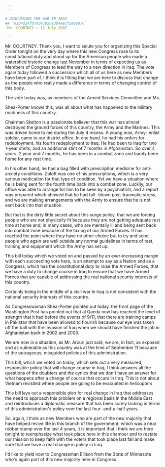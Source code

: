 ```yaml
---
---

# DISCUSSING THE WAR IN IRAQ
## `01b4d14fd7934c92093b4eecf2e08876`
`Mr. COURTNEY — 12 July 2007`

---
```



Mr. COURTNEY. Thank you, I want to salute you for organizing this 
Special Order tonight on the very day where this new Congress rose to 
its constitutional duty and stood up for the American people who made a 
watershed historic change last November in terms of expecting us as 
Members of Congress to lead the way to a new direction in Iraq. The 
vote again today followed a succession which all of us here as new 
Members have been part of. I think it is fitting that we are here to 
discuss that change as the people who really made a difference in terms 
of changing control of this body.

The vote today was, as members of the Armed Services Committee and 
Ms.


Shea-Porter knows this, was all about what has happened to the military 
readiness of this country.

Chairman Skelton is a passionate believer that this war has almost 
destroyed the ground forces of this country, the Army and the Marines. 
This was driven home to me during the July 4 recess. A young man, Army-
enlist soldier, came to our district office. In one hand, he had his 
orders for redeployment, his fourth redeployment to Iraq. He had been 
to Iraq for two 1-year stints, and an additional stint of 7 months in 
Afghanistan. So over 4 years, 2 year and 7 months, he has been in a 
combat zone and barely been home for any rest time.

In his other hand, he had a bag filled with prescription medicine for 
anti-anxiety conditions. Zoloft was one of his prescriptions, which is 
a very serious medication for that type of condition. Yet we have a 
situation where he is being sent for the fourth time back into a combat 
zone. Luckily, our office was able to arrange for him to be seen by a 
psychiatrist, and a report was prepared which showed that he had full-
blown post-traumatic stress, and we are making arrangements with the 
Army to ensure that he is not sent back into that situation.

But that is the dirty little secret about this surge policy, that we 
are forcing people who are not physically fit because they are not 
getting adequate rest time at home and, in many cases, who are mentally 
ill and being sent back into combat zone because of the taxing of our 
Armed Forces. It has reached the point where they have no other choice 
but to try and send people who again are well outside any normal 
guidelines in terms of rest, training and equipment which the Army has 
set up.

This bill today which we voted on and passed by an ever-increasing 
margin with each succeeding vote here, is an attempt to say as a Nation 
and as a Congress, which has the constitutional duty to raise the Armed 
Forces, that we have a duty to change course in Iraq to ensure that we 
have Armed Forces that are capable of addressing the real national 
security interests of this country.



Certainly being in the middle of a civil war in Iraq is not 
consistent with the national security interests of this country.

As Congresswoman Shea-Porter pointed out today, the front page of the 
Washington Post has pointed out that al Qaeda now has reached the level 
of strength that it had before the events of 9/11, that there are 
training camps in Pakistan that have been allowed to flourish because 
our eye was taken off the ball with the invasion of Iraq when we should 
have finished the job in Afghanistan back in 2002 and 2003.

We are now in a situation, as Mr. Arcuri just said, we are, in fact, 
as exposed and as vulnerable as this country was at the time of 
September 11 because of the outrageous, misguided policies of this 
administration.

This bill, which we voted on today, which sets out a very measured, 
responsible policy that will change course in Iraq, I think answers all 
the questions of the doubters and the cynics that we don't have an 
answer for what happens after a change of course that occurs in Iraq. 
This is not about Vietnam revisited where people are going to be 
evacuated in helicopters.

This bill lays out a responsible plan for real change in Iraq that 
addresses the need to approach this problem on a regional basis in the 
Middle East and reintroduces a diplomatic measure that has been sorely 
lacking in terms of this administration's policy over the last four-
and-a-half years.

So, again, I think as new Members who are part of the new majority 
that have helped revive life in this branch of the government, which 
was a near rubber stamp over the last 4 years, it is important that I 
think we are here tonight to reemphasize what took place here in this 
chamber and to restate our mission to keep faith with the voters that 
took place last fall and make sure that we have a real change in policy 
in Iraq.

I'd like to yield now to Congressman Ellison from the State of 
Minnesota who's again part of this new majority here in Congress.
